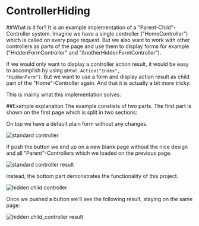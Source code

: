 # ControllerHiding

##What is it for? 
It is an example implementation of a "Parent-Child"-Controller system. 
Imagine we have a single controller ("HomeController") which is called on every page request. But we also want to work with other controllers as parts of the page and use them to display forms for example ("HiddenFormController" and "AnotherHiddenFormController"). 

If we would only want to display a controller action result, it would be easy to accomplish by using <code>@Html.Action("Index", "HiddenForm")</code>. 
But we want to use a form and display action result as child part of the "Home"-Controller again. And that it is actually a bit more tricky.

This is mainly what this implementation solves.

##Example explanation
The example constists of two parts. The first part is shown on the first page which is split in two sections: 

On top we have a default plain form without any changes. 

![standard controller](https://github.com/st3v3y/Parent-Child-Controller-Routing/blob/master/standard_controller.jpg)

If push the button we end up on a new blank page without the nice design and all "Parent"-Controllers which we loaded on the previous page.

![standard controller result](https://github.com/st3v3y/Parent-Child-Controller-Routing/blob/master/standard_controller_result.jpg)


Instead, the bottom part demonstrates the functionality of this project. 

![hidden child controller](https://github.com/st3v3y/Parent-Child-Controller-Routing/blob/master/hidden_child_controller.jpg)

Once we pushed a button we'll see the following result, staying on the same page:

![hidden child_controller result](https://github.com/st3v3y/Parent-Child-Controller-Routing/blob/master/hidden_child_controller_result.jpg)
